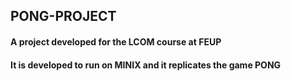 ## PONG-PROJECT
####
#### A project developed for the LCOM course at FEUP
#### It is developed to run on MINIX and it replicates the game PONG
